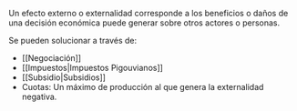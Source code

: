 
Un efecto externo o externalidad corresponde a los beneficios o daños de una decisión económica puede generar sobre otros actores o personas. 

Se pueden solucionar a través de: 

- [[Negociación]] 
- [[Impuestos|Impuestos Pigouvianos]]
- [[Subsidio|Subsidios]]
- Cuotas: Un máximo de producción al que genera la externalidad negativa. 